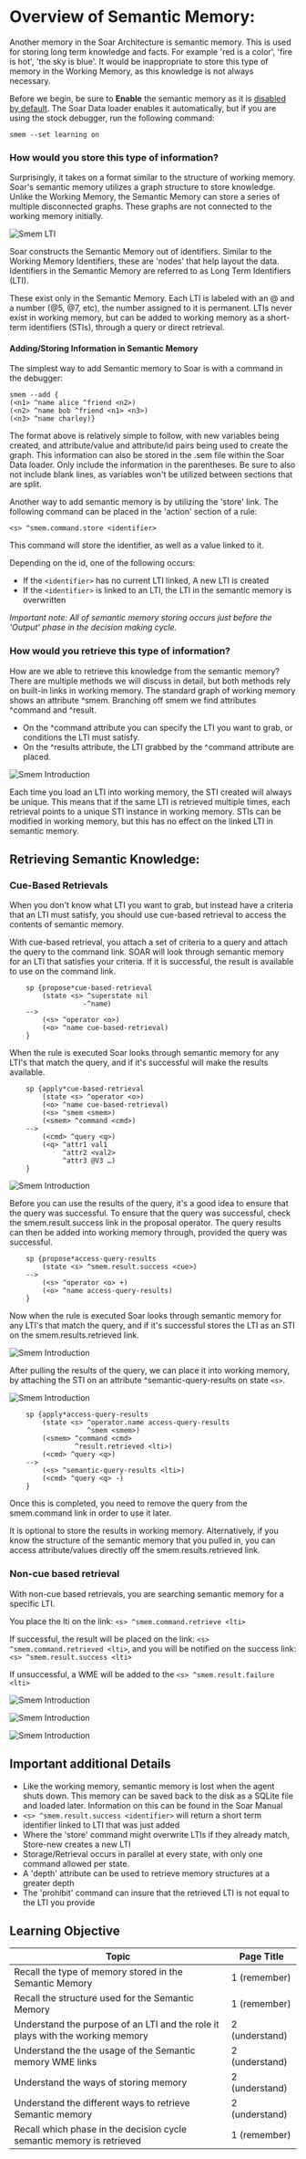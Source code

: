 # Overview of Semantic Memory:

Another memory in the Soar Architecture is semantic memory. This is used for storing long term knowledge and facts. For example 'red is a color', 'fire is hot', 'the sky is blue'. It would be inappropriate to store this type of memory in the Working Memory, as this knowledge is not always necessary.

Before we begin, be sure to **Enable** the semantic memory as it is <ins>disabled by default</ins>. The Soar Data loader enables it automatically, but if you are using the stock debugger, run the following command:

```
smem --set learning on
```


### How would you store this type of information? 

Surprisingly, it takes on a format similar to the structure of working memory. Soar's semantic memory utilizes a graph structure to store knowledge. Unlike the Working Memory, the Semantic Memory can store a series of multiple disconnected graphs. These graphs are not connected to the working memory initially. 

![Smem LTI](./images/smem0.png)

Soar constructs the Semantic Memory out of identifiers. Similar to the Working Memory Identifiers, these are 'nodes' that help layout the data. Identifiers in the Semantic Memory are referred to as Long Term Identifiers (LTI). 

These exist only in the Semantic Memory. Each LTI is labeled with an @ and a number (@5, @7, etc), the number assigned to it is permanent. LTIs never exist in working memory, but can be added to working memory as a short-term identifiers (STIs), through a query or direct retrieval. 

#### Adding/Storing Information in Semantic Memory

 The simplest way to add Semantic memory to Soar is with a command in the debugger:

```
smem --add {
(<n1> ^name alice ^friend <n2>)
(<n2> ^name bob ^friend <n1> <n3>)
(<n3> ^name charley)}
```

The format above is relatively simple to follow, with new variables being created, and attribute/value and attribute/id pairs being used to create the graph. This information can also be stored in the .sem file within the Soar Data loader. Only include the information in the parentheses. Be sure to also not include blank lines, as variables won't be utilized between sections that are split.

 Another way to add semantic memory is by utilizing the 'store' link. The following command can be placed in the 'action' section of a rule:

```
<s> ^smem.command.store <identifier>
```

This command will store the identifier, as well as a value linked to it.

Depending on the id, one of the following occurs:

* If the ```<identifier>``` has no current LTI linked, A new LTI is created
* If the ```<identifier>``` is linked to an LTI, the LTI in the semantic memory is overwritten

*Important note: All of semantic memory storing occurs just before the 'Output' phase in the decision making cycle.*


### How would you retrieve this type of information? 

How are we able to retrieve this knowledge from the semantic memory? There are multiple methods we will discuss in detail, but both methods rely on built-in links in working memory. The standard graph of working memory shows an attribute ^smem. Branching off smem we find attributes ^command and ^result.
	
- On the ^command attribute you can specify the LTI you want to grab, or conditions the LTI must satisfy. 
- On the ^results attribute, the LTI grabbed by the ^command attribute are placed. 

![Smem Introduction](./images/smem1.png)

Each time you load an LTI into working memory, the STI created will always be unique. This means that if the same LTI is retrieved multiple times, each retrieval points to a unique STI instance in working memory. STIs can be modified in working memory, but this has no effect on the linked LTI in semantic memory. 






## Retrieving Semantic Knowledge:

### Cue-Based Retrievals

When you don't know what LTI you want to grab, but instead have a criteria that an LTI must satisfy, you should use cue-based retrieval to access the contents of semantic memory. 

With cue-based retrieval, you attach a set of criteria to a query and attach the query to the command link. SOAR will look through semantic memory for an LTI that satisfies your criteria. If it is successful, the result is available to use on the command link. 

													         
	
		sp {propose*cue-based-retrieval                         
		    (state <s> ^superstate nil
		    		  -^name)
		-->
			(<s> ^operator <o>)
			(<o> ^name cue-based-retrieval)
		}	
		
When the rule is executed Soar looks through semantic memory for any LTI's that match the query, and if it's successful will make the results available. 

		sp {apply*cue-based-retrieval 
			(state <s> ^operator <o>)
			(<o> ^name cue-based-retrieval)
			(<s> ^smem <smem>)  
			(<smem> ^command <cmd>)                 	 
		-->												
			(<cmd> ^query <q>)                            	
			(<q> ^attr1 val1                               		
			     ^attr2 <val2>                               	 
			     ^attr3 @V3 …)						     
		}

![Smem Introduction](./images/smem2.png)


Before you can use the results of the query, it's a good idea to ensure that the query was successful. To ensure that the query was successful, check the smem.result.success link in the proposal operator.  The query results can then be added into working memory through, provided the query was successful.  


		sp {propose*access-query-results
		    (state <s> ^smem.result.success <cue>)
		-->
		    (<s> ^operator <o> +)
		    (<o> ^name access-query-results)
		}

Now when the rule is executed Soar looks through semantic memory for any LTI's that match the query, and if it's successful stores the LTI as an STI on the smem.results.retrieved link.

![Smem Introduction](./images/smem3.png)


After pulling the results of the query, we can place it into working memory, by attaching the STI on an attribute ^semantic-query-results on state ```<s>```. 

![Smem Introduction](./images/smem4.png)

		
		sp {apply*access-query-results
		    (state <s> ^operator.name access-query-results
		               ^smem <smem>)
		    (<smem> ^command <cmd>
		            ^result.retrieved <lti>)
		    (<cmd> ^query <q>)
		-->
		    (<s> ^semantic-query-results <lti>)
		    (<cmd> ^query <q> -)
		}

Once this is completed, you need to remove the query from the smem.command link in order to use it later.  



It is optional to store the results in working memory. Alternatively, if you know the structure of the semantic memory that you pulled in, you can access attribute/values directly off the smem.results.retrieved link.  



### Non-cue based retrieval


With non-cue based retrievals, you are searching semantic memory for a specific LTI. 

You place the lti on the link: ```<s> ^smem.command.retrieve <lti>```
	
If successful, the result will be placed on the link: ```<s> ^smem.command.retrieved <lti>```, and you will be notified on the success link: ```<s> ^smem.result.success <lti>```
	
If unsuccessful, a WME will be added to the ```<s> ^smem.result.failure <lti>```

![Smem Introduction](./images/smem5a.png)

![Smem Introduction](./images/smem6.png)

![Smem Introduction](./images/smem7a.png)


## Important additional Details
* Like the working memory, semantic memory is lost when the agent shuts down. This memory can be saved back to the disk as a SQLite file and loaded later. Information on this can be found in the Soar Manual
* ```<s> ^smem.result.success <identifier>``` will return a short term identifier linked to LTI that was just added
* Where the 'store' command might overwrite LTIs if they already match, Store-new creates a new LTI
* Storage/Retrieval occurs in parallel at every state, with only one command allowed per state.
* A 'depth' attribute can be used to retrieve memory structures at a greater depth
* The 'prohibit' command can insure that the retrieved LTI is not equal to the LTI you provide


## Learning Objective

Topic | Page Title
------------ | -------------
Recall the type of memory stored in the Semantic Memory	| 1 (remember)
Recall the structure used for the Semantic Memory | 1 (remember)
Understand the purpose of an LTI and the role it plays with the working memory | 2 (understand)
Understand the the usage of the Semantic memory WME links | 2 (understand)
Understand the ways of storing memory | 2 (understand)
Understand the different ways to retrieve Semantic memory | 2 (understand)
Recall which phase in the decision cycle semantic memory is retrieved | 1 (remember)

